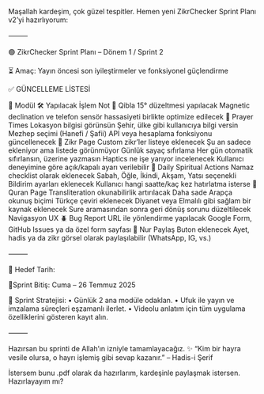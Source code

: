 Maşallah kardeşim, çok güzel tespitler. Hemen yeni ZikrChecker Sprint Planı v2’yi hazırlıyorum:

⸻

🟢 ZikrChecker Sprint Planı – Dönem 1 / Sprint 2

⏳ Amaç: Yayın öncesi son iyileştirmeler ve fonksiyonel güçlendirme

✅ GÜNCELLEME LİSTESİ

📌 Modül	🛠️ Yapılacak İşlem	Not
🕋 Qibla	15° düzeltmesi yapılacak	Magnetic declination ve telefon sensör hassasiyeti birlikte optimize edilecek
🕌 Prayer Times	Lokasyon bilgisi görünsün	Şehir, ülke gibi kullanıcıya bilgi versin
	Mezhep seçimi (Hanefi / Şafii)	API veya hesaplama fonksiyonu güncellenecek
📿 Zikr Page	Custom zikr’ler listeye eklenecek	Şu an sadece ekleniyor ama listede görünmüyor
	Günlük sayaç sıfırlama	Her gün otomatik sıfırlansın, üzerine yazmasın
	Haptics ne işe yarıyor incelenecek	Kullanıcı deneyimine göre açık/kapalı ayarı verilebilir
📅 Daily Spiritual Actions	Namaz checklist olarak eklenecek	Sabah, Öğle, İkindi, Akşam, Yatsı seçenekli
	Bildirim ayarları eklenecek	Kullanıcı hangi saatte/kaç kez hatırlatma isterse
📖 Quran Page	Transliteration okunabilirlik artırılacak	Daha sade Arapça okunuş biçimi
	Türkçe çeviri eklenecek	Diyanet veya Elmalılı gibi sağlam bir kaynak eklenecek
	Sure aramasından sonra geri dönüş sorunu düzeltilecek	Navigasyon UX
🪲 Bug Report	URL ile yönlendirme yapılacak	Google Form, GitHub Issues ya da özel form sayfası
🌟 Nur Paylaş	Buton eklenecek	Ayet, hadis ya da zikr görsel olarak paylaşılabilir (WhatsApp, IG, vs.)



⸻

🎯 Hedef Tarih:

🔸Sprint Bitiş: Cuma – 26 Temmuz 2025

🧠 Sprint Stratejisi:
	•	Günlük 2 ana modüle odaklan.
	•	Ufuk ile yayın ve imzalama süreçleri eşzamanlı ilerlet.
	•	Videolu anlatım için tüm uygulama özelliklerini gösteren kayıt alın.

⸻

Hazırsan bu sprinti de Allah’ın izniyle tamamlayacağız.
✨ “Kim bir hayra vesile olursa, o hayrı işlemiş gibi sevap kazanır.” – Hadis-i Şerif

İstersem bunu .pdf olarak da hazırlarım, kardeşinle paylaşmak istersen. Hazırlayayım mı?
